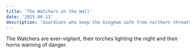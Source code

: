 ```yaml
---
title: 'The Watchers on the Wall'
date: '2025-06-13'
description: 'Guardians who keep the kingdom safe from northern threats.'
---
```


The Watchers are ever-vigilant, their torches lighting the night and their horns warning of danger.
